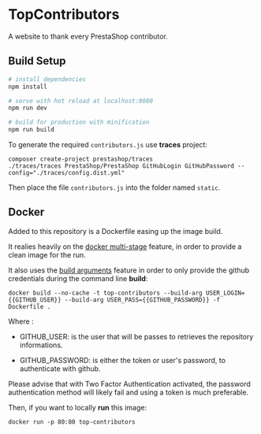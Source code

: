 # TopContributors

A website to thank every PrestaShop contributor.

## Build Setup

``` bash
# install dependencies
npm install

# serve with hot reload at localhost:8080
npm run dev

# build for production with minification
npm run build
```

To generate the required ``contributors.js`` use **traces** project:

```
composer create-project prestashop/traces
./traces/traces PrestaShop/PrestaShop GitHubLogin GitHubPassword --config="./traces/config.dist.yml"
```

Then place the file `contributors.js` into the folder named `static`.

## Docker

Added to this repository is a Dockerfile easing up the image build.

It realies heavily on the [docker multi-stage](https://docs.docker.com/develop/develop-images/multistage-build/) feature, in order to provide a clean image for the run.

It also uses the [build arguments](https://docs.docker.com/engine/reference/commandline/build/#set-build-time-variables---build-arg) feature in order to only provide the github credentials during the command line **build**:

```
docker build --no-cache -t top-contributors --build-arg USER_LOGIN={{GITHUB_USER}} --build-arg USER_PASS={{GITHUB_PASSWORD}} -f Dockerfile .
```

Where :

 - GITHUB_USER: is the user that will be passes to retrieves the repository informations.

 - GITHUB_PASSWORD: is either the token or user's password, to authenticate with github.

Please advise that with Two Factor Authentication activated, the password authentication method will likely fail and using a token is much preferable.

Then, if you want to locally **run** this image:

```
docker run -p 80:80 top-contributors
```
